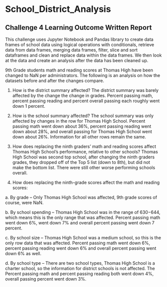 # School_District_Analysis
## Challenge 4 Learning Outcome Written Report

This challenge uses Jupyter Notebook and Pandas library to create data frames of school data using logical operations with conditionals, retrieve data from data frames, merging data frames, filter, slice and sort dataframes and clean and replace data within the data frames.  We then look at the data and create an analysis after the data has been cleaned up.  

9th Grade students math and reading scores at Thomas High have been changed to NaN per administrators.  The following is an analysis on how the datasets before and after the changes compare.

1.	How is the district summary affected?
The district summary was barely affected by the change the change in grades.  Percent passing math, percent passing reading and percent overall passing each roughly went down 1 percent.

2.	How is the school summary affected?
The school summary was only affected by changes in the row for Thomas High School.  Percent passing math went down about 36%, percent passing reading went down about 28%, and overall passing for Thomas High School went down about 26%.  Information for all other rows remain the same.

3.	How does replacing the ninth graders’ math and reading scores affect Thomas High School’s performance, relative to other schools?
Thomas High School was second top school, after changing the ninth graders grades, they dropped off of the Top 5 list (down to 8th), but did not make the bottom list.  There were still other worse performing schools overall.

4.	How does replacing the ninth-grade scores affect the math and reading scores:

a.	By grade – Only Thomas High School was affected, 9th grade scores of course, were NaN.

b.	By school spending – Thomas High School was in the range of $630-$644, which means this is the only range that was affected.  Percent passing math went down 6%, went down 7% and overall percent passing went down 7 percent.

c.	By school size – Thomas High School was a medium school, so this is the only row data that was affected.  Percent passing math went down 6%, percent passing reading went down 6% and overall percent passing went down 6% as well.

d.	By school type – There are two school types, Thomas High School is a charter school, so the information for district schools is not affected.  The Percent passing math and percent passing reading both went down 4%, overall passing percent went down 3%.
